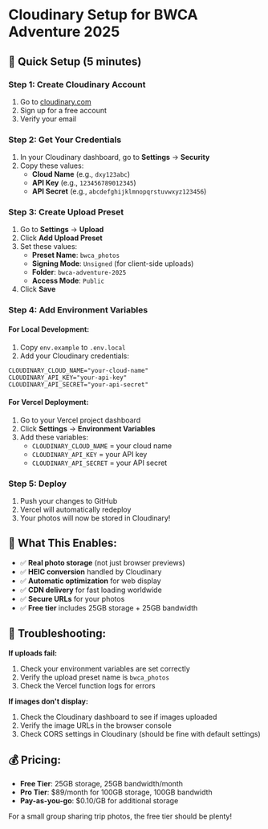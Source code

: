 # Cloudinary Setup for BWCA Adventure 2025

## 🚀 Quick Setup (5 minutes)

### Step 1: Create Cloudinary Account
1. Go to [cloudinary.com](https://cloudinary.com)
2. Sign up for a free account
3. Verify your email

### Step 2: Get Your Credentials
1. In your Cloudinary dashboard, go to **Settings** → **Security**
2. Copy these values:
   - **Cloud Name** (e.g., `dxy123abc`)
   - **API Key** (e.g., `123456789012345`)
   - **API Secret** (e.g., `abcdefghijklmnopqrstuvwxyz123456`)

### Step 3: Create Upload Preset
1. Go to **Settings** → **Upload**
2. Click **Add Upload Preset**
3. Set these values:
   - **Preset Name**: `bwca_photos`
   - **Signing Mode**: `Unsigned` (for client-side uploads)
   - **Folder**: `bwca-adventure-2025`
   - **Access Mode**: `Public`
4. Click **Save**

### Step 4: Add Environment Variables

#### For Local Development:
1. Copy `env.example` to `.env.local`
2. Add your Cloudinary credentials:
```env
CLOUDINARY_CLOUD_NAME="your-cloud-name"
CLOUDINARY_API_KEY="your-api-key"
CLOUDINARY_API_SECRET="your-api-secret"
```

#### For Vercel Deployment:
1. Go to your Vercel project dashboard
2. Click **Settings** → **Environment Variables**
3. Add these variables:
   - `CLOUDINARY_CLOUD_NAME` = your cloud name
   - `CLOUDINARY_API_KEY` = your API key
   - `CLOUDINARY_API_SECRET` = your API secret

### Step 5: Deploy
1. Push your changes to GitHub
2. Vercel will automatically redeploy
3. Your photos will now be stored in Cloudinary!

## 📸 What This Enables:

- ✅ **Real photo storage** (not just browser previews)
- ✅ **HEIC conversion** handled by Cloudinary
- ✅ **Automatic optimization** for web display
- ✅ **CDN delivery** for fast loading worldwide
- ✅ **Secure URLs** for your photos
- ✅ **Free tier** includes 25GB storage + 25GB bandwidth

## 🔧 Troubleshooting:

**If uploads fail:**
1. Check your environment variables are set correctly
2. Verify the upload preset name is `bwca_photos`
3. Check the Vercel function logs for errors

**If images don't display:**
1. Check the Cloudinary dashboard to see if images uploaded
2. Verify the image URLs in the browser console
3. Check CORS settings in Cloudinary (should be fine with default settings)

## 💰 Pricing:

- **Free Tier**: 25GB storage, 25GB bandwidth/month
- **Pro Tier**: $89/month for 100GB storage, 100GB bandwidth
- **Pay-as-you-go**: $0.10/GB for additional storage

For a small group sharing trip photos, the free tier should be plenty!

